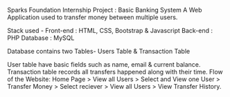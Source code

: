 Sparks Foundation Internship Project : Basic Banking System
A Web Application used to transfer money between multiple users.

Stack used - Front-end : HTML, CSS, Bootstrap & Javascript Back-end : PHP Database : MySQL

Database contains two Tables- Users Table & Transaction Table

User table have basic fields such as name, email & current balance.
Transaction table records all transfers happened along with their time.
Flow of the Website: Home Page > View all Users > Select and View one User > Transfer Money > Select reciever > View all Users > View Transfer History.
